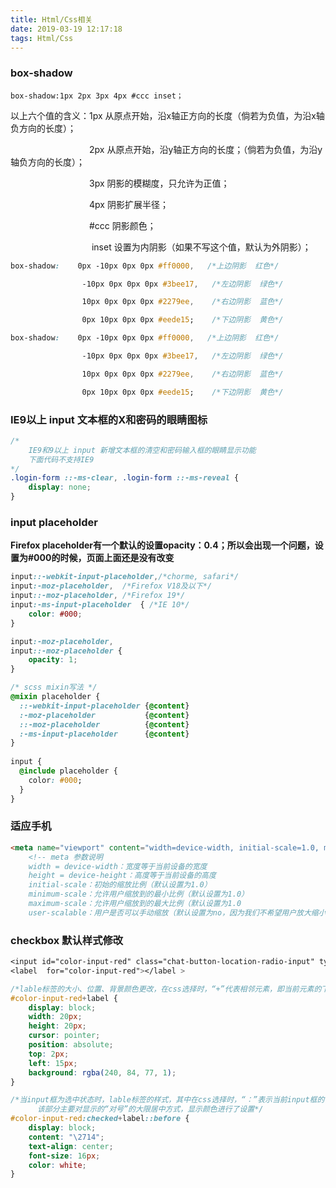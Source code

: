 ```yaml
---
title: Html/Css相关
date: 2019-03-19 12:17:18
tags: Html/Css
---
```


### box-shadow

`box-shadow:1px 2px 3px 4px #ccc inset；`

以上六个值的含义：1px  从原点开始，沿x轴正方向的长度（倘若为负值，为沿x轴负方向的长度）；

　　　　　　　　　2px  从原点开始，沿y轴正方向的长度；（倘若为负值，为沿y轴负方向的长度）；

　　　　　　　　　3px  阴影的模糊度，只允许为正值；

　　　　　　　　　4px  阴影扩展半径；

　　　　　　　　　#ccc  阴影颜色；

　　　　　　　　　 inset  设置为内阴影（如果不写这个值，默认为外阴影）；

```css
box-shadow:    0px -10px 0px 0px #ff0000,   /*上边阴影  红色*/

                -10px 0px 0px 0px #3bee17,   /*左边阴影  绿色*/

                10px 0px 0px 0px #2279ee,    /*右边阴影  蓝色*/

                0px 10px 0px 0px #eede15;    /*下边阴影  黄色*/

box-shadow:    0px -10px 0px 0px #ff0000,   /*上边阴影  红色*/

                -10px 0px 0px 0px #3bee17,   /*左边阴影  绿色*/

                10px 0px 0px 0px #2279ee,    /*右边阴影  蓝色*/

                0px 10px 0px 0px #eede15;    /*下边阴影  黄色*/
```

### IE9以上 input 文本框的X和密码的眼睛图标

```css
/* 
    IE9和9以上 input 新增文本框的清空和密码输入框的眼睛显示功能 
    下面代码不支持IE9
*/
.login-form ::-ms-clear, .login-form ::-ms-reveal {
    display: none;
}
```

### input placeholder

**Firefox placeholder有一个默认的设置opacity：0.4；所以会出现一个问题，设置为#000的时候，页面上面还是没有改变**

```css
input::-webkit-input-placeholder,/*chorme, safari*/
input:-moz-placeholder,  /*Firefox V18及以下*/
input::-moz-placeholder, /*Firefox 19*/
input:-ms-input-placeholder  { /*IE 10*/
    color: #000;
}

input:-moz-placeholder,
input::-moz-placeholder {
    opacity: 1;
}

/* scss mixin写法 */
@mixin placeholder {
  ::-webkit-input-placeholder {@content}
  :-moz-placeholder           {@content}
  ::-moz-placeholder          {@content}
  :-ms-input-placeholder      {@content}  
}
 
input {
  @include placeholder {
    color: #000;
  }
}
```

### 适应手机

```html
<meta name="viewport" content="width=device-width, initial-scale=1.0, maximum-scale=1.0, user-scalable=no">
    <!-- meta 参数说明
    width = device-width：宽度等于当前设备的宽度
    height = device-height：高度等于当前设备的高度
    initial-scale：初始的缩放比例（默认设置为1.0）
    minimum-scale：允许用户缩放到的最小比例（默认设置为1.0）
    maximum-scale：允许用户缩放到的最大比例（默认设置为1.0
    user-scalable：用户是否可以手动缩放（默认设置为no，因为我们不希望用户放大缩小页面） -->
```

### checkbox 默认样式修改

```css
<input id="color-input-red" class="chat-button-location-radio-input" type="checkbox" name="color-input-red" value="#f0544d" />
<label  for="color-input-red"></label >

/*lable标签的大小、位置、背景颜色更改，在css选择时，“+”代表相邻元素，即当前元素的下一元素*/
#color-input-red+label {
    display: block;
    width: 20px;
    height: 20px;
    cursor: pointer;
    position: absolute;
    top: 2px;
    left: 15px;
    background: rgba(240, 84, 77, 1);
}

/*当input框为选中状态时，lable标签的样式，其中在css选择时，“：”表示当前input框的值，即checked；
      该部分主要对显示的“对号”的大限居中方式，显示颜色进行了设置*/
#color-input-red:checked+label::before {
    display: block;
    content: "\2714";
    text-align: center;
    font-size: 16px;
    color: white;
}
```